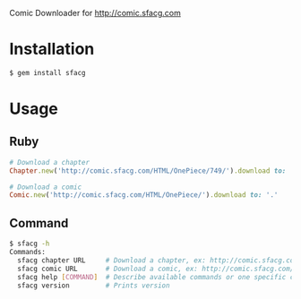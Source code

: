 Comic Downloader for http://comic.sfacg.com

Installation
==========

```bash
$ gem install sfacg
```

Usage
=====

Ruby
----

```ruby
# Download a chapter
Chapter.new('http://comic.sfacg.com/HTML/OnePiece/749/').download to: '.'

# Download a comic
Comic.new('http://comic.sfacg.com/HTML/OnePiece/').download to: '.'
```

Command
-------

```bash
$ sfacg -h
Commands:
  sfacg chapter URL     # Download a chapter, ex: http://comic.sfacg.com/HTML/JJDJR/056/
  sfacg comic URL       # Download a comic, ex: http://comic.sfacg.com/HTML/JJDJR/
  sfacg help [COMMAND]  # Describe available commands or one specific command
  sfacg version         # Prints version
```